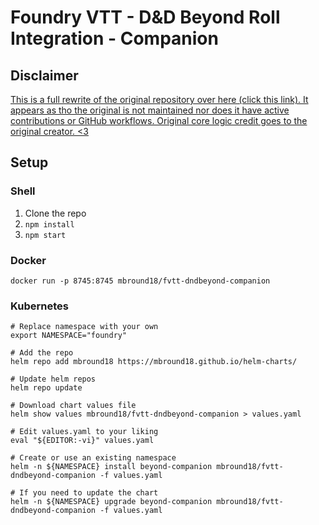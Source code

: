 # Foundry VTT - D&D Beyond Roll Integration - Companion

## Disclaimer

[This is a full rewrite of the original repository over here (click this link). It appears as tho the original is not
maintained nor does it have active contributions or GitHub workflows. Original core logic credit goes to the original
creator. <3](https://github.com/rm2kdev/foundry-dnd-beyond-rolls-companion)

## Setup

### Shell

1. Clone the repo
2. `npm install`
3. `npm start`

### Docker

```shell
docker run -p 8745:8745 mbround18/fvtt-dndbeyond-companion
```

### Kubernetes

```shell
# Replace namespace with your own
export NAMESPACE="foundry"

# Add the repo
helm repo add mbround18 https://mbround18.github.io/helm-charts/

# Update helm repos
helm repo update

# Download chart values file
helm show values mbround18/fvtt-dndbeyond-companion > values.yaml

# Edit values.yaml to your liking
eval "${EDITOR:-vi}" values.yaml

# Create or use an existing namespace
helm -n ${NAMESPACE} install beyond-companion mbround18/fvtt-dndbeyond-companion -f values.yaml

# If you need to update the chart
helm -n ${NAMESPACE} upgrade beyond-companion mbround18/fvtt-dndbeyond-companion -f values.yaml
```
